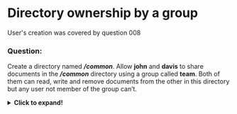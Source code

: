 # Directory ownership by a group

User's creation was covered by question 008 

### Question:
Create a directory named ***/common***. Allow **john** and **davis** to share documents in the ***/common*** directory using a group called **team**.
Both of them can read, write and remove documents from the other in this directory but any user not member of the group can’t.

<details>
  <summary><b>Click to expand!</b></summary>

### Answer:

* As mentioned above - creation of user is covered in question ***008***. Also it is always worth mentioning that in the questions related to
creating something it is better to actually create everything before we delve deeper into configuration (folders/files/users/groups/partitions)

* First we create a directory which is pretty straightforward (however creating user-related folders in root hierarchy is not a good idea)

```
mkdir /common
```

* Then we create mentioned group and assign it as an owner of already created folder:

```
groupadd team
chgrp team /common
```


* Here is the most tricky part. To achieve our goal we will be using **SGID**, which is a concept that users operating on the files are
given the same permissions like to group owner of the folder/file. We've already set group owner for the folder so now we assign permissions to it.   

```
chmod 2770 /common
```

Notice the ***2*** prefix in the access rights. This sets up **SGID**. That means that any user from the group that owns the file/folder will be given
group permissions when operating on it. It simplifies administration as You do not have to give users access via **ACLs** to the folder, rather than
just assign them to the group and that's it.

* Finally we need to remember to actually add our users to the mentioned group **team**.
  
```
usermod -aG team john
usermod -aG team davis
```


### Additional comment:

It is possible to change user's primary group for the current session using **newgrp** command.

</details>
